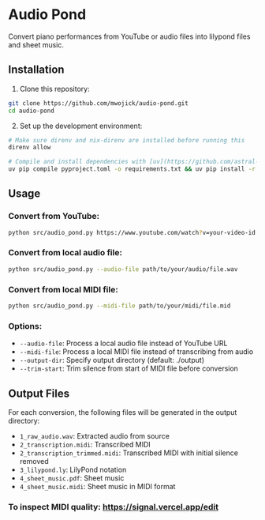 # Audio Pond

Convert piano performances from YouTube or audio files into lilypond files and sheet music.

## Installation

1. Clone this repository:

```bash
git clone https://github.com/mwojick/audio-pond.git
cd audio-pond
```

2. Set up the development environment:

```bash
# Make sure direnv and nix-direnv are installed before running this
direnv allow

# Compile and install dependencies with [uv](https://github.com/astral-sh/uv)
uv pip compile pyproject.toml -o requirements.txt && uv pip install -r requirements.txt
```

## Usage

### Convert from YouTube:

```bash
python src/audio_pond.py https://www.youtube.com/watch?v=your-video-id
```

### Convert from local audio file:

```bash
python src/audio_pond.py --audio-file path/to/your/audio/file.wav
```

### Convert from local MIDI file:

```bash
python src/audio_pond.py --midi-file path/to/your/midi/file.mid
```

### Options:

- `--audio-file`: Process a local audio file instead of YouTube URL
- `--midi-file`: Process a local MIDI file instead of transcribing from audio
- `--output-dir`: Specify output directory (default: ./output)
- `--trim-start`: Trim silence from start of MIDI file before conversion

## Output Files

For each conversion, the following files will be generated in the output directory:

- `1_raw_audio.wav`: Extracted audio from source
- `2_transcription.midi`: Transcribed MIDI
- `2_transcription_trimmed.midi`: Transcribed MIDI with initial silence removed
- `3_lilypond.ly`: LilyPond notation
- `4_sheet_music.pdf`: Sheet music
- `4_sheet_music.midi`: Sheet music in MIDI format

### To inspect MIDI quality: https://signal.vercel.app/edit
